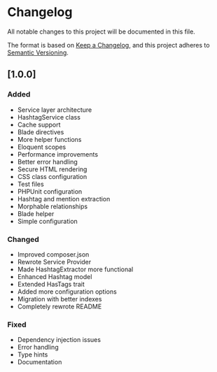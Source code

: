 # Changelog

All notable changes to this project will be documented in this file.

The format is based on [Keep a Changelog](https://keepachangelog.com/en/1.0.0/),
and this project adheres to [Semantic Versioning](https://semver.org/spec/v2.0.0.html).

## [1.0.0]

### Added
- Service layer architecture
- HashtagService class
- Cache support
- Blade directives
- More helper functions
- Eloquent scopes
- Performance improvements
- Better error handling
- Secure HTML rendering
- CSS class configuration
- Test files
- PHPUnit configuration
- Hashtag and mention extraction
- Morphable relationships
- Blade helper
- Simple configuration

### Changed
- Improved composer.json
- Rewrote Service Provider
- Made HashtagExtractor more functional
- Enhanced Hashtag model
- Extended HasTags trait
- Added more configuration options
- Migration with better indexes
- Completely rewrote README

### Fixed
- Dependency injection issues
- Error handling
- Type hints
- Documentation 